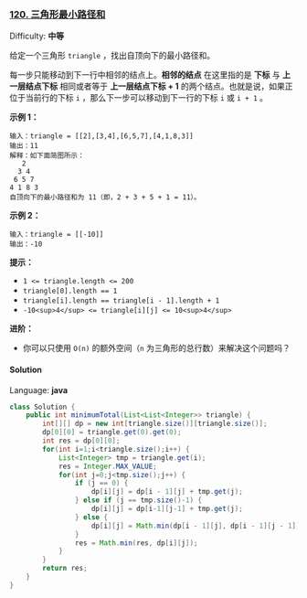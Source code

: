 ### [120\. 三角形最小路径和](https://leetcode-cn.com/problems/triangle/)

Difficulty: **中等**


给定一个三角形 `triangle` ，找出自顶向下的最小路径和。

每一步只能移动到下一行中相邻的结点上。**相邻的结点** 在这里指的是 **下标** 与 **上一层结点下标** 相同或者等于 **上一层结点下标 + 1** 的两个结点。也就是说，如果正位于当前行的下标 `i` ，那么下一步可以移动到下一行的下标 `i` 或 `i + 1` 。

**示例 1：**

```
输入：triangle = [[2],[3,4],[6,5,7],[4,1,8,3]]
输出：11
解释：如下面简图所示：
   2
  3 4
 6 5 7
4 1 8 3
自顶向下的最小路径和为 11（即，2 + 3 + 5 + 1 = 11）。
```

**示例 2：**

```
输入：triangle = [[-10]]
输出：-10
```

**提示：**

*   `1 <= triangle.length <= 200`
*   `triangle[0].length == 1`
*   `triangle[i].length == triangle[i - 1].length + 1`
*   `-10<sup>4</sup> <= triangle[i][j] <= 10<sup>4</sup>`

**进阶：**

*   你可以只使用 `O(n)` 的额外空间（`n` 为三角形的总行数）来解决这个问题吗？


#### Solution

Language: **java**

```java
class Solution {
    public int minimumTotal(List<List<Integer>> triangle) {
        int[][] dp = new int[triangle.size()][triangle.size()];
        dp[0][0] = triangle.get(0).get(0);
        int res = dp[0][0];
        for(int i=1;i<triangle.size();i++) {
            List<Integer> tmp = triangle.get(i);
            res = Integer.MAX_VALUE;
            for(int j=0;j<tmp.size();j++) {
                if (j == 0) {
                    dp[i][j] = dp[i - 1][j] + tmp.get(j);
                } else if (j == tmp.size()-1) {
                    dp[i][j] = dp[i-1][j-1] + tmp.get(j);
                } else {
                    dp[i][j] = Math.min(dp[i - 1][j], dp[i - 1][j - 1]) + tmp.get(j);
                }
                res = Math.min(res, dp[i][j]);
            }
        }
        return res;
    }
}
```